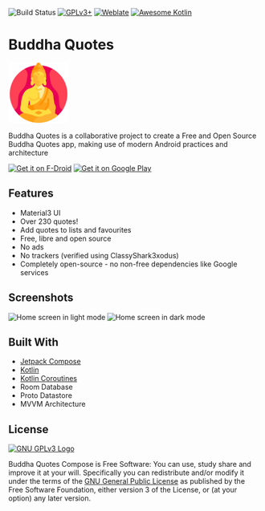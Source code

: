 ![Build Status](https://github.com/bandev/buddha-quotes/actions/workflows/android.yml/badge.svg) [![GPLv3+](https://img.shields.io/badge/license-GPL--3.0+-informational)](https://github.com/BanDev/Buddha-Quotes/blob/main/LICENSE.md) [![Weblate](https://img.shields.io/weblate/progress/buddha-quotes)](https://hosted.weblate.org/engage/buddha-quotes) [![Awesome Kotlin](https://kotlin.link/awesome-kotlin.svg)](https://github.com/KotlinBy/awesome-kotlin)
# Buddha Quotes

<img alt="Buddha Quotes logo" src="assets/buddha.svg" width="120"/>

Buddha Quotes is a collaborative project to create a Free and Open Source Buddha Quotes app, making use of modern Android practices and architecture

[<img src="https://fdroid.gitlab.io/artwork/badge/get-it-on.png" alt="Get it on F-Droid" height="80" />](https://f-droid.org/packages/org.bandev.buddhaquotes)
[<img src="https://play.google.com/intl/en_us/badges/images/generic/en_badge_web_generic.png" alt="Get it on Google Play" height="80" />](https://play.google.com/store/apps/details?id=org.bandev.buddhaquotes)

## Features

* Material3 UI
* Over 230 quotes!
* Add quotes to lists and favourites
* Free, libre and open source
* No ads
* No trackers (verified using ClassyShark3xodus)
* Completely open-source - no non-free dependencies like Google services

## Screenshots

<img alt="Home screen in light mode" src="https://github.com/BanDev/BuddhaQuotes/assets/74878137/7055806d-0e36-4371-a567-5195a1e05030" height="750"/>
<img alt="Home screen in dark mode" src="https://github.com/BanDev/BuddhaQuotes/assets/74878137/0cef1891-248d-4ea1-8525-d55523146632" height="750"/>

## Built With

* [Jetpack Compose](https://developer.android.com/jetpack/compose)
* [Kotlin](https://kotlinlang.org/)
* [Kotlin Coroutines](https://github.com/Kotlin/kotlinx.coroutines)
* Room Database
* Proto Datastore
* MVVM Architecture

## License
[![GNU GPLv3 Logo](https://www.gnu.org/graphics/gplv3-127x51.png)](http://www.gnu.org/licenses/gpl-3.0.en.html)

Buddha Quotes Compose is Free Software: You can use, study share and improve it at your will. Specifically you can redistribute and/or modify it under the terms of the [GNU General Public License](http://www.gnu.org/licenses/gpl-3.0.en.html) as published by the Free Software Foundation, either version 3 of the License, or (at your option) any later version.
